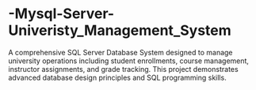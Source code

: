 # -Mysql-Server-Univeristy_Management_System
A comprehensive SQL Server Database System designed to manage university operations including student enrollments, course management, instructor assignments, and grade tracking. This project demonstrates advanced database design principles and SQL programming skills.
